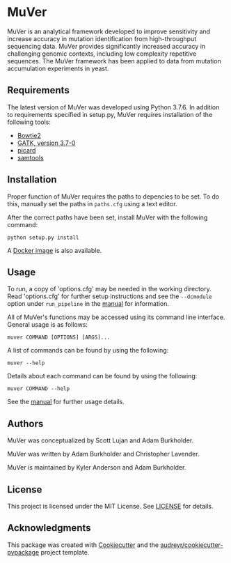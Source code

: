 # MuVer
MuVer is an analytical framework developed to improve sensitivity and increase accuracy in mutation identification from high-throughput sequencing data. MuVer provides significantly increased accuracy in challenging genomic contexts, including low complexity repetitive sequences. The MuVer framework has been applied to data from mutation accumulation experiments in yeast. 

## Requirements
The latest version of MuVer was developed using Python 3.7.6. In addition to requirements specified in setup.py, MuVer requires installation of the following tools:
* [Bowtie2](http://bowtie-bio.sourceforge.net/bowtie2/index.shtml)
* [GATK, version 3.7-0](https://software.broadinstitute.org/gatk/download/)
* [picard](https://broadinstitute.github.io/picard/)
* [samtools](http://www.htslib.org/download/)

## Installation
Proper function of MuVer requires the paths to depencies to be set.  To do this, manually set the paths in `paths.cfg` using a text editor.

After the correct paths have been set, install MuVer with the following command:
```
python setup.py install
```
A [Docker image](https://hub.docker.com/r/lavenderca/muver/) is also available.

## Usage
To run, a copy of 'options.cfg' may be needed in the working directory.
Read 'options.cfg' for further setup instructions and see the `--dcmodule` option under `run_pipeline` in the [manual](docs/manual.md#run_pipeline) for information.

All of MuVer's functions may be accessed using its command line interface. General usage is as follows:
```
muver COMMAND [OPTIONS] [ARGS]...
```
A list of commands can be found by using the following:
```
muver --help
```
Details about each command can be found by using the following:
```
muver COMMAND --help
```
See the [manual](docs/manual.md) for further usage details.

## Authors
MuVer was conceptualized by Scott Lujan and Adam Burkholder.

MuVer was written by Adam Burkholder and Christopher Lavender.

MuVer is maintained by Kyler Anderson and Adam Burkholder.

## License
This project is licensed under the MIT License. See [LICENSE](LICENSE) for details.

## Acknowledgments
This package was created with [Cookiecutter](https://github.com/audreyr/cookiecutter) and the [audreyr/cookiecutter-pypackage](https://github.com/audreyr/cookiecutter-pypackage) project template.
